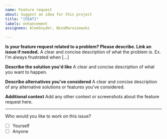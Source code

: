 ```yaml
---
name: Feature request
about: Suggest an idea for this project
title: "[FEAT]"
labels: enhancement
assignees: AlemSnyder, NinoMaruszewski

---
```


**Is your feature request related to a problem? Please describe. Link an issue if needed.**
A clear and concise description of what the problem is. Ex. I'm always frustrated when [...]

**Describe the solution you'd like**
A clear and concise description of what you want to happen.

**Describe alternatives you've considered**
A clear and concise description of any alternative solutions or features you've considered.

**Additional context**
Add any other context or screenshots about the feature request here.

------
Who would you like to work on this issue?
- [ ] Yourself
- [ ] Anyone
